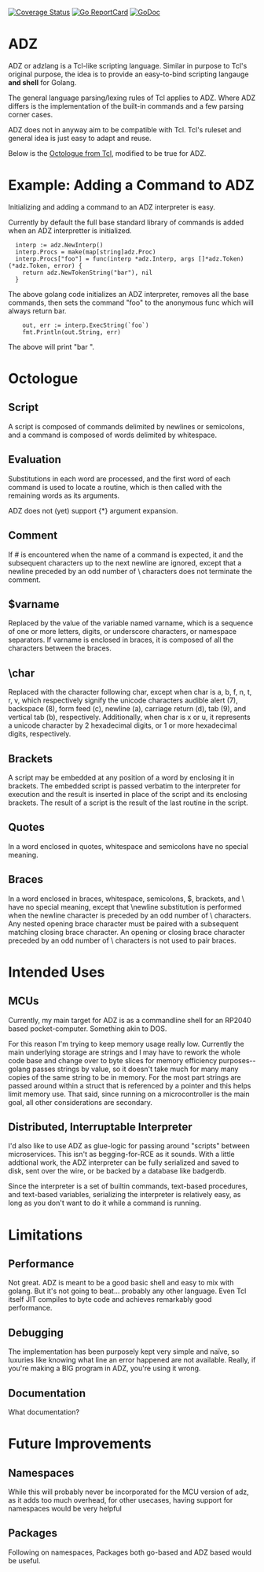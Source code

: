 [![Coverage Status](https://coveralls.io/repos/github/sparques/adz/badge.svg?branch=master)](https://coveralls.io/github/sparques/adz?branch=master)
[![Go ReportCard](https://goreportcard.com/badge/sparques/adz)](https://goreportcard.com/report/sparques/adz)
[![GoDoc](https://godoc.org/github.com/golang/gddo?status.svg)](https://pkg.go.dev/github.com/sparques/adz)


# ADZ

ADZ or adzlang is a Tcl-like scripting language. Similar in purpose to Tcl's original purpose, the idea is to provide an easy-to-bind scripting langauge **and shell** for Golang.

The general language parsing/lexing rules of Tcl applies to ADZ. Where ADZ differs is the implementation of the built-in commands and a few parsing corner cases.

ADZ does not in anyway aim to be compatible with Tcl. Tcl's ruleset and general idea is just easy to adapt and reuse.

Below is the [Octologue from Tcl](https://wiki.tcl-lang.org/page/Dodekalogue), modified to be true for ADZ. 

# Example: Adding a Command to ADZ

Initializing and adding a command to an ADZ interpreter is easy.

Currently by default the full base standard library of commands is added when an ADZ interpretter is initialized.

```
  interp := adz.NewInterp()
  interp.Procs = make(map[string]adz.Proc)
  interp.Procs["foo"] = func(interp *adz.Interp, args []*adz.Token) (*adz.Token, error) {
  	return adz.NewTokenString("bar"), nil
  }
```

The above golang code initializes an ADZ interpreter, removes all the base commands, then sets the command "foo" to the anonymous func which will always return bar.

```
	out, err := interp.ExecString(`foo`)
	fmt.Println(out.String, err)
```

The above will print "bar <nil>".

# Octologue

## Script
A script is composed of commands delimited by newlines or semicolons, and a command is composed of words delimited by whitespace.

## Evaluation
Substitutions in each word are processed, and the first word of each command is used to locate a routine, which is then called with the remaining words as its arguments.

ADZ does not (yet) support {*} argument expansion.

## Comment
If # is encountered when the name of a command is expected, it and the subsequent characters up to the next newline are ignored, except that a newline preceded by an odd number of \ characters does not terminate the comment.

## $varname
Replaced by the value of the variable named varname, which is a sequence of one or more letters, digits, or underscore characters, or namespace separators. If varname is enclosed in braces, it is composed of all the characters between the braces.

## \char
Replaced with the character following char, except when char is a, b, f, n, t, r, v, which respectively signify the unicode characters audible alert (7), backspace (8), form feed (c), newline (a), carriage return (d), tab (9), and vertical tab (b), respectively. Additionally, when char is x or u, it represents a unicode character by 2 hexadecimal digits, or 1 or more hexadecimal digits, respectively.

## Brackets
A script may be embedded at any position of a word by enclosing it in brackets. The embedded script is passed verbatim to the interpreter for execution and the result is inserted in place of the script and its enclosing brackets. The result of a script is the result of the last routine in the script.

## Quotes
In a word enclosed in quotes, whitespace and semicolons have no special meaning.

## Braces
In a word enclosed in braces, whitespace, semicolons, $, brackets, and \ have no special meaning, except that \newline substitution is performed when the newline character is preceded by an odd number of \ characters. Any nested opening brace character must be paired with a subsequent matching closing brace character. An opening or closing brace character preceded by an odd number of \ characters is not used to pair braces.


# Intended Uses

## MCUs

Currently, my main target for ADZ is as a commandline shell for an RP2040 based pocket-computer. Something akin to DOS. 

For this reason I'm trying to keep memory usage really low. Currently the main underlying storage are strings and I may have to rework the whole code base and change over to byte slices for memory efficiency purposes--golang passes strings by value, so it doesn't take much for many many copies of the same string to be in memory. For the most part strings are passed around within a struct that is referenced by a pointer and this helps limit memory use. That said, since running on a microcontroller is the main goal, all other considerations are secondary. 

## Distributed, Interruptable Interpreter
I'd also like to use ADZ as glue-logic for passing around "scripts" between microservices. This isn't as begging-for-RCE as it sounds. With a little addtional work, the ADZ interpreter can be fully serialized and saved to disk, sent over the wire, or be backed by a database like badgerdb. 

Since the interpreter is a set of builtin commands, text-based procedures, and text-based variables, serializing the interpreter is relatively easy, as long as you don't want to do it while a command is running. 


# Limitations
## Performance

Not great. ADZ is meant to be a good basic shell and easy to mix with golang. But it's not going to beat... probably any other language. Even Tcl itself JIT compiles to byte code and achieves remarkably good performance.

## Debugging

The implementation has been purposely kept very simple and naïve, so luxuries like knowing what line an error happened are not available. Really, if you're making a BIG program in ADZ, you're using it wrong.

## Documentation

What documentation?


# Future Improvements

## Namespaces

While this will probably never be incorporated for the MCU version of adz, as it adds too much overhead, for other usecases, having support for namespaces would be very helpful

## Packages

Following on namespaces, Packages both go-based and ADZ based would be useful. 
  